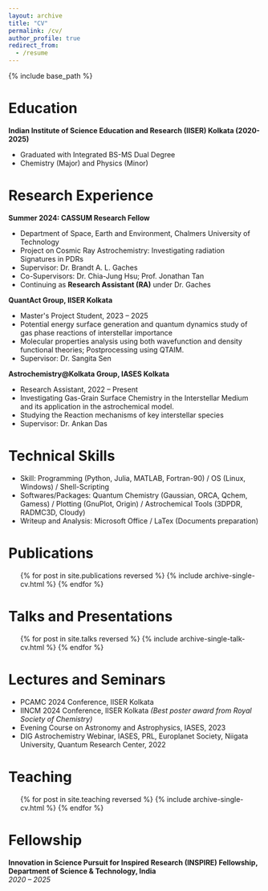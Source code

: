 ```yaml
---
layout: archive
title: "CV"
permalink: /cv/
author_profile: true
redirect_from:
  - /resume
---
```


{% include base_path %}

Education
======
**Indian Institute of Science Education and Research (IISER) Kolkata (2020-2025)**
  * Graduated with Integrated BS-MS Dual Degree
  * Chemistry (Major) and Physics (Minor)

Research Experience
======
**Summer 2024: CASSUM Research Fellow** 
  * Department of Space, Earth and Environment, Chalmers University of Technology
  * Project on Cosmic Ray Astrochemistry: Investigating radiation Signatures in PDRs
  * Supervisor: Dr. Brandt A. L. Gaches
  * Co-Supervisors: Dr. Chia-Jung Hsu; Prof. Jonathan Tan
  * Continuing as <b>Research Assistant (RA)</b> under Dr. Gaches

**QuantAct Group, IISER Kolkata**  
  * Master's Project Student, 2023 – 2025
  * Potential energy surface generation and quantum dynamics study of gas phase reactions of interstellar importance
  * Molecular properties analysis using both wavefunction and density functional theories; Postprocessing using QTAIM.
  * Supervisor: Dr. Sangita Sen

**Astrochemistry@Kolkata Group, IASES Kolkata**  
  * Research Assistant, 2022 – Present
  * Investigating Gas-Grain Surface Chemistry in the Interstellar Medium and its application in the astrochemical model.
  * Studying the Reaction mechanisms of key interstellar species
  * Supervisor: Dr. Ankan Das

Technical Skills
======
* Skill: Programming (Python, Julia, MATLAB, Fortran-90) / OS (Linux, Windows) / Shell-Scripting
* Softwares/Packages: Quantum Chemistry (Gaussian, ORCA, Qchem, Gamess) / Plotting (GnuPlot, Origin) / Astrochemical Tools (3DPDR, RADMC3D, Cloudy)
* Writeup and Analysis: Microsoft Office / LaTex (Documents preparation)

Publications
======
  <ul>{% for post in site.publications reversed %}
    {% include archive-single-cv.html %}
  {% endfor %}</ul>
  
Talks and Presentations
======
  <ul>{% for post in site.talks reversed %}
    {% include archive-single-talk-cv.html  %}
  {% endfor %}</ul>

Lectures and Seminars
======
* PCAMC 2024 Conference, IISER Kolkata
* IINCM 2024 Conference, IISER Kolkata  *(Best poster award from Royal Society of Chemistry)*
* Evening Course on Astronomy and Astrophysics, IASES, 2023
* DIG Astrochemistry Webinar, IASES, PRL, Europlanet Society, Niigata University, Quantum Research Center, 2022
  
Teaching
======
  <ul>{% for post in site.teaching reversed %}
    {% include archive-single-cv.html %}
  {% endfor %}</ul>
  
Fellowship
======
**Innovation in Science Pursuit for Inspired Research (INSPIRE) Fellowship, Department of Science & Technology, India**  
*2020 – 2025* 
